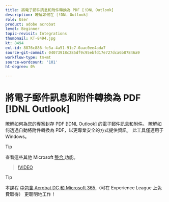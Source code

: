 ```yaml
---
title: 將電子郵件訊息和附件轉換為 PDF [!DNL Outlook]
description: 瞭解如何在 [!DNL Outlook]
role: User
product: adobe acrobat
level: Beginner
topic-revisit: Integrations
thumbnail: KT-8494.jpg
kt: 8494
exl-id: 8876c886-fe3a-4a51-91c7-0aac0ee4ada7
source-git-commit: 04073918c285df9c95ebfd17e727dca6b87846a9
workflow-type: tm+mt
source-wordcount: '101'
ht-degree: 0%

---
```


# 將電子郵件訊息和附件轉換為 PDF [!DNL Outlook]

瞭解如何為您的專案封存 PDF [!DNL Outlook] 的電子郵件訊息和附件。 瞭解如何透過自動將附件轉換為 PDF，以更專業安全的方式提供資訊。 此工具僅適用于 Windows。

>[!TIP]
>
>查看這些其他 Microsoft [ 整合 ](../integrate/integrate-overview.md#microsoft) 功能。

>[!VIDEO](https://video.tv.adobe.com/v/336859?hidetitle=true)

>[!TIP]
>
>本課程 [ 中包含 Acrobat DC 和 Microsoft 365 ](https://experienceleague.adobe.com/?recommended=Acrobat-U-1-2021.microsoft365) （可在 Experience League 上免費取得） 更聰明地工作！
